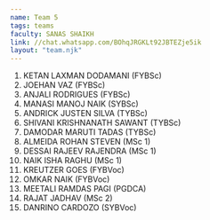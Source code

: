 ```yaml
---
name: Team 5
tags: teams
faculty: SANAS SHAIKH
link: //chat.whatsapp.com/BOhqJRGKLt92JBTEZje5ik
layout: "team.njk"
---
```


1. KETAN LAXMAN DODAMANI (FYBSc)
1. JOEHAN VAZ (FYBSc)
1. ANJALI RODRIGUES (FYBSc)
1. MANASI MANOJ NAIK (SYBSc)
1. ANDRICK JUSTEN SILVA (TYBSc)
1. SHIVANI KRISHNANATH SAWANT (TYBSc)
1. DAMODAR MARUTI TADAS (TYBSc)
1. ALMEIDA ROHAN STEVEN (MSc 1)
1. DESSAI RAJEEV RAJENDRA (MSc 1)
1. NAIK ISHA RAGHU (MSc 1)
1. KREUTZER GOES (FYBVoc)
1. OMKAR NAIK (FYBVoc)
1. MEETALI RAMDAS PAGI (PGDCA)
1. RAJAT JADHAV (MSc 2)
1. DANRINO CARDOZO (SYBVoc)
